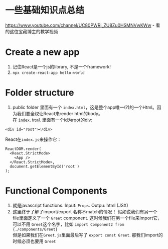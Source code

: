 # 一些基础知识点总结
https://www.youtube.com/channel/UC80PWRj_ZU8Zu0HSMNVwKWw - 看的这位宝藏博主的教学视频

# Create a new app
1. 记住React是一个js的library, 不是一个framework!
2. `npx create-react-app hello-world`

# Folder structure
1. public folder 里面有一个 `index.html`，这是整个app唯一(?)的一个Html。因为我们要全权让React来render html的body。   
在 `index.html` 里面有一个id为root的div:   
```
<div id="root"></div>
```
React在`index.js`来操作它：   
```
ReactDOM.render(
  <React.StrictMode>
    <App />
  </React.StrictMode>,
  document.getElementById('root')
);
```
# Functional Components
1. 就是javascript functions. Input: `Props`. Outpu: html (JSX)
2. 这里终于了解了import/export 名称不match的情况！
假如说我们有另一个file里面定义了一个 `Greet` component. 这时候我们在另一个file来Import它，可以不用 `Greet`这个名字，比如 `import Component2 from {./components/Greet}`    
但是如果我们在`Greet.js`里面最后写了 `export const Greet`. 那我们import的时候必须也要用 `Greet`
